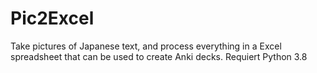 # Pic2Excel
Take pictures of Japanese text, and process everything in a Excel spreadsheet that can be used to create Anki decks.
Requiert Python 3.8
